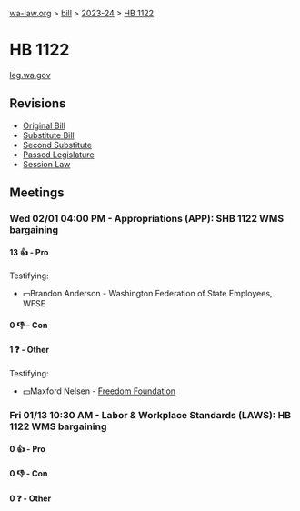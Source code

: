 [wa-law.org](/) > [bill](/bill/) > [2023-24](/bill/2023-24/) > [HB 1122](/bill/2023-24/hb/1122/)

# HB 1122
[leg.wa.gov](https://app.leg.wa.gov/billsummary?BillNumber=1122&Year=2023&Initiative=false)

## Revisions
* [Original Bill](1/)
* [Substitute Bill](S/)
* [Second Substitute](S2/)
* [Passed Legislature](S2.PL/)
* [Session Law](S2.SL/)

## Meetings
### Wed 02/01 04:00 PM - Appropriations (APP): SHB 1122 WMS bargaining
#### 13 👍 - Pro
Testifying:
* 💵Brandon Anderson - Washington Federation of State Employees, WFSE

#### 0 👎 - Con

#### 1 ❓ - Other
Testifying:
* 💵Maxford Nelsen - [Freedom Foundation](/org/freedom_foundation/)

### Fri 01/13 10:30 AM - Labor & Workplace Standards (LAWS): HB 1122 WMS bargaining
#### 0 👍 - Pro

#### 0 👎 - Con

#### 0 ❓ - Other
